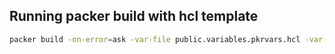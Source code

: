 ## Running packer build with hcl template
```bash
packer build -on-error=ask -var-file public.variables.pkrvars.hcl -var-file private.vsphere.pkrvars.hcl rocky-9.4.pkr.hcl
```
